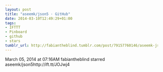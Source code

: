 ```yaml
---
layout: post
title: "aseemk/json5 · GitHub"
date: 2014-03-10T12:49:29+01:00
tags:
- IFTTT
- Pinboard
- github
- stars
tumblr_url: http://fabiantheblind.tumblr.com/post/79157760146/aseemk-json5-github
---
```

March 05, 2014 at 07:16AM
fabiantheblind starred aseemk/json5http://ift.tt/JOJwj4
